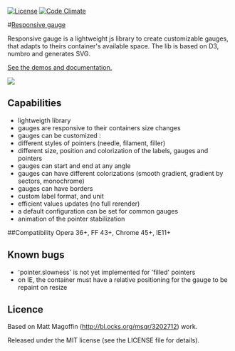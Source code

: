 [![License](http://img.shields.io/:license-mit-blue.svg)](http://doge.mit-license.org)
[![Code Climate](https://codeclimate.com/github/DeepSilence/ResponsiveGauge/badges/gpa.svg)](https://codeclimate.com/github/DeepSilence/ResponsiveGauge)

#[Responsive gauge](http://deepsilence.github.io/ResponsiveGauge "Responsive gauge demo and documentation")

Responsive gauge is a lightweight js library to create customizable gauges, that adapts to theirs container's available space.
The lib is based on D3, numbro and generates SVG.

[See the demos and documentation.](http://deepsilence.github.io/ResponsiveGauge "Responsive gauge demo and documentation")

<span style="text-align:center;">
	<img src="https://raw.githubusercontent.com/DeepSilence/ResponsiveGauge/master/examples.png"/>
</span>

## Capabilities
* lightweigth library
* gauges are responsive to their containers size changes
* gauges can be customized : 
 * different styles of pointers (needle, filament, filler)
 * different size, position and colorization of the labels, gauges and pointers
 * gauges can start and end at any angle
 * gauges can have different colorizations (smooth gradient, gradient by sectors, monochrome)
 * gauges can have borders 
 * custom label format, and unit
* efficient values updates (no full rerender)
* a default configuration can be set for common gauges
* animation of the pointer stabilization

##Compatibility
Opera 36+, FF 43+, Chrome 45+, IE11+
	
## Known bugs 
* 'pointer.slowness' is not yet implemented for 'filled' pointers
* on IE, the container must have a relative positioning for the gauge to be repaint on resize
	
## Licence
Based on Matt Magoffin (http://bl.ocks.org/msqr/3202712) work.

Released under the MIT license (see the LICENSE file for details).
